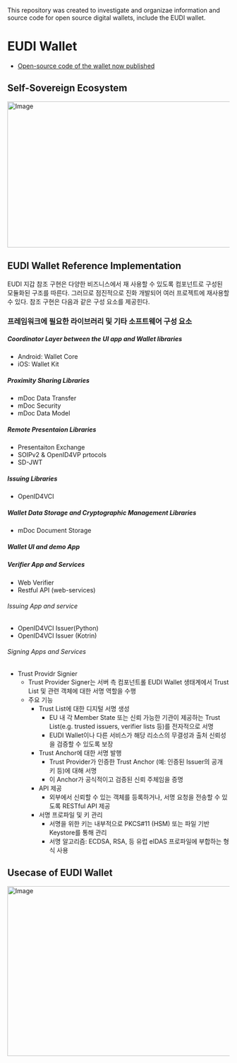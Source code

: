 This repository was created to investigate and organizae information and source code for open source digital wallets, include the EUDI wallet. 

# EUDI Wallet

* [Open-source code of the wallet now published](https://ec.europa.eu/digital-building-blocks/sites/display/EUDIGITALIDENTITYWALLET/Open-source+code+of+the+wallet+now+published)

## Self-Sovereign Ecosystem

<img width="786" height="330" alt="Image" src="https://github.com/user-attachments/assets/f2003d85-0023-478e-8e5c-b146c627445b" />

## EUDI Wallet Reference Implementation

EUDI 지갑 참조 구현은 다양한 비즈니스에서 재 사용할 수 있도록 컴포넌트로 구성된 모듈화된 구조를 따른다. 그러므로 점진적으로 진화 개발되어 여러 프로젝트에 재사용할 수 있다.
참조 구현은 다음과 같은 구성 요소를 제공힌다. 

### 프레임워크에 필요한 라이브러리 및 기타 소프트웨어 구성 요소

##### Coordinator Layer between the UI app and Wallet libraries
* Android: Wallet Core 
* iOS: Wallet Kit

##### Proximity Sharing Libraries
* mDoc Data Transfer
* mDoc Security
* mDoc Data Model

##### Remote Presentaion Libraries
* Presentaiton Exchange
* SOIPv2 & OpenID4VP prtocols
* SD-JWT

##### Issuing Libraries
* OpenID4VCI

##### Wallet Data Storage and Cryptographic Management Libraries
* mDoc Document Storage

##### Wallet UI and demo App

##### Verifier App and Services
* Web Verifier
* Restful API (web-services)

###### Issuing App and service
* OpenID4VCI Issuer(Python)
* OpenID4VCI Issuer (Kotrin)

###### Signing Apps and Services
* Trust Providr Signier
  - Trust Provider Signer는 서버 측 컴포넌트롤 EUDI Wallet 생태계에서 Trust List 및 관련 객체에 대한 서명 역할을 수행
  - 주요 기능
    * Trust List에 대한 디지털 서명 생성
      - EU 내 각 Member State 또는 신뢰 가능한 기관이 제공하는 Trust List(e.g. trusted issuers, verifier lists 등)를 전자적으로 서명
      - EUDI Wallet이나 다른 서비스가 해당 리소스의 무결성과 출처 신뢰성을 검증할 수 있도록 보장
    * Trust Anchor에 대한 서명 발행
      - Trust Provider가 인증한 Trust Anchor (예: 인증된 Issuer의 공개 키 등)에 대해 서명
      - 이 Anchor가 공식적이고 검증된 신뢰 주체임을 증명
    * API 제공
      - 외부에서 신뢰할 수 있는 객체를 등록하거나, 서명 요청을 전송할 수 있도록 RESTful API 제공
    * 서명 프로파일 및 키 관리
      - 서명을 위한 키는 내부적으로 PKCS#11 (HSM) 또는 파일 기반 Keystore를 통해 관리
      - 서명 알고리즘: ECDSA, RSA, 등 유럽 eIDAS 프로파일에 부합하는 형식 사용
  

## Usecase of EUDI Wallet

<img width="658" height="384" alt="Image" src="https://github.com/user-attachments/assets/ab973f2a-2093-4f36-bae2-dba48bd2331c" />
